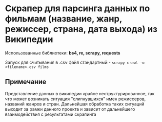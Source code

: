 # Скрапер для парсинга данных по фильмам (название, жанр, режиссер, страна, дата выхода) из Википедии

Использованные библиотеки: **bs4, re, scrapy, requests**

Запуск для считывания в .csv файл стандартный - ```scrapy crawl -o <filename>.csv films```

## Примечание
Представление данных в википедии крайне неструктурированное, так что может возникать ситуация "слипнувшихся" имен режиссеров, названий жанров и стран. Дальнейшая обработка таких ситуаций
выходит за рамки данного проекта и зависит от дальнейшего взаимодействия с результатами скрапинга
